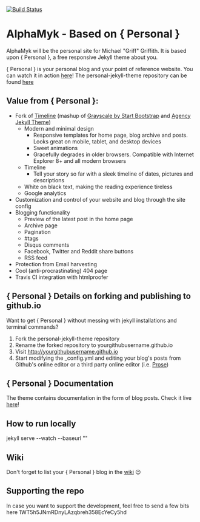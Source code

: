 [![Build Status](https://travis-ci.org/AlphaMyk/AlphaMyk.github.io.svg?branch=master)](https://travis-ci.org/AlphaMyk/AlphaMyk.github.io)

# AlphaMyk - Based on { Personal }

AlphaMyk will be the personal site for Michael "Griff" Griffith.
It is based upon { Personal }, a free responsive Jekyll theme about you.

{ Personal } is your personal blog and your point of reference website.
You can watch it in action [here](http://panossakkos.github.io/personal-jekyll-theme/)!
The personal-jekyll-theme repository can be found [here](https://github.com/PanosSakkos/personal-jekyll-theme)

## Value from { Personal }:

* Fork of [Timeline](https://github.com/kirbyt/timeline-jekyll-theme) (mashup of [Grayscale by Start Bootstrap](https://github.com/IronSummitMedia/startbootstrap-grayscale) and [Agency Jekyll Theme](https://github.com/y7kim/agency-jekyll-theme))
  * Modern and minimal design
    * Responsive templates for home page, blog archive and posts. Looks great on mobile, tablet, and desktop devices
    * Sweet animations
    * Gracefully degrades in older browsers. Compatible with Internet Explorer 8+ and all modern browsers
  * Timeline
    * Tell your story so far with a sleek timeline of dates, pictures and descriptions
  * White on black text, making the reading experience tireless
  * Google analytics  
* Customization and control of your website and blog through the site config
* Blogging functionality
  * Preview of the latest post in the home page
  * Archive page
  * Pagination
  * #tags
  * Disqus comments
  * Facebook, Twitter and Reddit share buttons
  * RSS feed
* Protection from Email harvesting
* Cool (anti-procrastinating) 404 page
* Travis CI integration with htmlproofer

## { Personal } Details on forking and publishing to github.io

Want to get { Personal } without messing with jekyll installations and terminal commands?

  1. Fork the personal-jekyll-theme repository 
  2. Rename the forked repository to yourgithubusername.github.io
  3. Visit http://yourgithubusername.github.io
  4. Start modifying the _config.yml and editing your blog's posts from Github's online editor or a third party online editor (i.e. [Prose](http://prose.io/))

## { Personal } Documentation

The theme contains documentation in the form of blog posts.
Check it live [here](http://panossakkos.github.io/personal-jekyll-theme/blog/index.html)!

## How to run locally

jekyll serve --watch --baseurl ""

## Wiki
Don't forget to list your { Personal } blog in the [wiki](https://github.com/PanosSakkos/personal-jekyll-theme/wiki/Blogs-using-%7B-Personal-%7D) 😉

## Supporting the repo

In case you want to support the development, feel free to send a few bits here 1WT5h5JNmRDnyLAzqbreh358EcYeCy5hd
